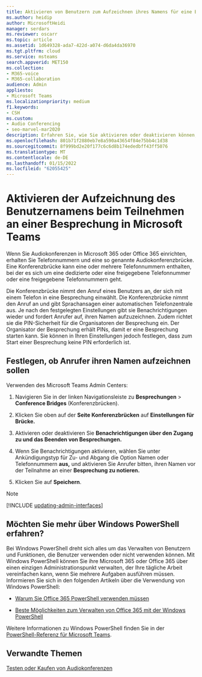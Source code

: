 ```yaml
---
title: Aktivieren von Benutzern zum Aufzeichnen ihres Namens für eine Besprechung
ms.author: heidip
author: MicrosoftHeidi
manager: serdars
ms.reviewer: oscarr
ms.topic: article
ms.assetid: 1d649328-ada7-422d-a074-d6da4da36970
ms.tgt.pltfrm: cloud
ms.service: msteams
search.appverid: MET150
ms.collection:
- M365-voice
- M365-collaboration
audience: Admin
appliesto:
- Microsoft Teams
ms.localizationpriority: medium
f1.keywords:
- CSH
ms.custom:
- Audio Conferencing
- seo-marvel-mar2020
description: Erfahren Sie, wie Sie aktivieren oder deaktivieren können, ob Ihre Benutzer ihre Namen aufzeichnen können, wenn sie an einer Besprechung in einem Microsoft Teams.
ms.openlocfilehash: 801b71f2880eb7e8a590a43654f84e75bb4c1d38
ms.sourcegitcommit: 8f999bd2e20f177c6c6d8b174ededbff43ff5076
ms.translationtype: MT
ms.contentlocale: de-DE
ms.lasthandoff: 01/15/2022
ms.locfileid: "62055425"
---
```

# <a name="enable-users-to-record-their-name-when-they-join-a-meeting-in-microsoft-teams"></a>Aktivieren der Aufzeichnung des Benutzernamens beim Teilnehmen an einer Besprechung in Microsoft Teams

Wenn Sie Audiokonferenzen in Microsoft 365 oder Office 365 einrichten, erhalten Sie Telefonnummern und eine so genannte Audiokonferenzbrücke. Eine Konferenzbrücke kann eine oder mehrere Telefonnummern enthalten, bei der es sich um eine dedizierte oder eine freigegebene Telefonnummer oder eine freigegebene Telefonnummern geht.
  
Die Konferenzbrücke nimmt den Anruf eines Benutzers an, der sich mit einem Telefon in eine Besprechung einwählt. Die Konferenzbrücke nimmt den Anruf an und gibt Sprachansagen einer automatischen Telefonzentrale aus. Je nach den festgelegten Einstellungen gibt sie Benachrichtigungen wieder und fordert Anrufer auf, ihren Namen aufzuzeichnen. Zudem richtet sie die PIN-Sicherheit für die Organisatoren der Besprechung ein. Der Organisator der Besprechung erhält PINs, damit er eine Besprechung starten kann. Sie können in Ihren Einstellungen jedoch festlegen, dass zum Start einer Besprechung keine PIN erforderlich ist.

## <a name="set-whether-callers-should-record-their-name"></a>Festlegen, ob Anrufer ihren Namen aufzeichnen sollen

Verwenden des Microsoft Teams Admin Centers:

1. Navigieren Sie in der linken Navigationsleiste zu **Besprechungen** > **Conference Bridges** (Konferenzbrücken).

2. Klicken Sie oben auf der **Seite Konferenzbrücken** auf **Einstellungen für Brücke.**

3. Aktivieren oder deaktivieren Sie **Benachrichtigungen über den Zugang zu und das Beenden von Besprechungen.**

4. Wenn Sie Benachrichtigungen aktivieren, wählen Sie unter Ankündigungstyp für Zu- und Abgang die Option Namen oder Telefonnummern **aus,** und aktivieren Sie Anrufer bitten, ihren Namen vor der Teilnahme an einer **Besprechung zu notieren.** 

5. Klicken Sie auf **Speichern**.

> [!Note]
> [!INCLUDE [updating-admin-interfaces](includes/updating-admin-interfaces.md)]

## <a name="want-to-know-more-about-windows-powershell"></a>Möchten Sie mehr über Windows PowerShell erfahren?

Bei Windows PowerShell dreht sich alles um das Verwalten von Benutzern und Funktionen, die Benutzer verwenden oder nicht verwenden können. Mit Windows PowerShell können Sie ihre Microsoft 365 oder Office 365 über einen einzigen Administrationspunkt verwalten, der Ihre tägliche Arbeit vereinfachen kann, wenn Sie mehrere Aufgaben ausführen müssen. Informieren Sie sich in den folgenden Artikeln über die Verwendung von Windows PowerShell:

- [Warum Sie Office 365 PowerShell verwenden müssen](/microsoft-365/enterprise/why-you-need-to-use-microsoft-365-powershell)

- [Beste Möglichkeiten zum Verwalten von Office 365 mit der Windows PowerShell](/previous-versions//dn568025(v=technet.10))

Weitere Informationen zu Windows PowerShell finden Sie in der [PowerShell-Referenz für Microsoft Teams](/powershell/module/teams/?view=teams-ps).
  
## <a name="related-topics"></a>Verwandte Themen

[Testen oder Kaufen von Audiokonferenzen](/SkypeForBusiness/audio-conferencing-in-office-365/try-or-purchase-audio-conferencing-in-office-365)
